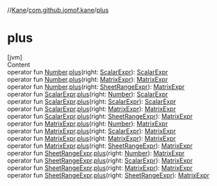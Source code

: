 //[Kane](../index.md)/[com.github.jomof.kane](index.md)/[plus](plus.md)



# plus  
[jvm]  
Content  
operator fun [Number](https://kotlinlang.org/api/latest/jvm/stdlib/kotlin/-number/index.html).[plus](plus.md)(right: [ScalarExpr](-scalar-expr/index.md)): [ScalarExpr](-scalar-expr/index.md)  
operator fun [Number](https://kotlinlang.org/api/latest/jvm/stdlib/kotlin/-number/index.html).[plus](plus.md)(right: [MatrixExpr](-matrix-expr/index.md)): [MatrixExpr](-matrix-expr/index.md)  
operator fun [Number](https://kotlinlang.org/api/latest/jvm/stdlib/kotlin/-number/index.html).[plus](plus.md)(right: [SheetRangeExpr](../com.github.jomof.kane.impl.sheet/-sheet-range-expr/index.md)): [MatrixExpr](-matrix-expr/index.md)  
operator fun [ScalarExpr](-scalar-expr/index.md).[plus](plus.md)(right: [Number](https://kotlinlang.org/api/latest/jvm/stdlib/kotlin/-number/index.html)): [ScalarExpr](-scalar-expr/index.md)  
operator fun [ScalarExpr](-scalar-expr/index.md).[plus](plus.md)(right: [ScalarExpr](-scalar-expr/index.md)): [ScalarExpr](-scalar-expr/index.md)  
operator fun [ScalarExpr](-scalar-expr/index.md).[plus](plus.md)(right: [MatrixExpr](-matrix-expr/index.md)): [MatrixExpr](-matrix-expr/index.md)  
operator fun [ScalarExpr](-scalar-expr/index.md).[plus](plus.md)(right: [SheetRangeExpr](../com.github.jomof.kane.impl.sheet/-sheet-range-expr/index.md)): [MatrixExpr](-matrix-expr/index.md)  
operator fun [MatrixExpr](-matrix-expr/index.md).[plus](plus.md)(right: [Number](https://kotlinlang.org/api/latest/jvm/stdlib/kotlin/-number/index.html)): [MatrixExpr](-matrix-expr/index.md)  
operator fun [MatrixExpr](-matrix-expr/index.md).[plus](plus.md)(right: [ScalarExpr](-scalar-expr/index.md)): [MatrixExpr](-matrix-expr/index.md)  
operator fun [MatrixExpr](-matrix-expr/index.md).[plus](plus.md)(right: [MatrixExpr](-matrix-expr/index.md)): [MatrixExpr](-matrix-expr/index.md)  
operator fun [MatrixExpr](-matrix-expr/index.md).[plus](plus.md)(right: [SheetRangeExpr](../com.github.jomof.kane.impl.sheet/-sheet-range-expr/index.md)): [MatrixExpr](-matrix-expr/index.md)  
operator fun [SheetRangeExpr](../com.github.jomof.kane.impl.sheet/-sheet-range-expr/index.md).[plus](plus.md)(right: [Number](https://kotlinlang.org/api/latest/jvm/stdlib/kotlin/-number/index.html)): [MatrixExpr](-matrix-expr/index.md)  
operator fun [SheetRangeExpr](../com.github.jomof.kane.impl.sheet/-sheet-range-expr/index.md).[plus](plus.md)(right: [ScalarExpr](-scalar-expr/index.md)): [MatrixExpr](-matrix-expr/index.md)  
operator fun [SheetRangeExpr](../com.github.jomof.kane.impl.sheet/-sheet-range-expr/index.md).[plus](plus.md)(right: [MatrixExpr](-matrix-expr/index.md)): [MatrixExpr](-matrix-expr/index.md)  
operator fun [SheetRangeExpr](../com.github.jomof.kane.impl.sheet/-sheet-range-expr/index.md).[plus](plus.md)(right: [SheetRangeExpr](../com.github.jomof.kane.impl.sheet/-sheet-range-expr/index.md)): [MatrixExpr](-matrix-expr/index.md)  



